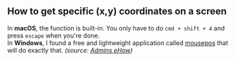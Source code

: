 <a id="help-coordinate"></a>
## How to get specific (x,y) coordinates on a screen

In **macOS**, the function is built-in. You only have to do `cmd + shift + 4` and press `escape` when you're done.<br>
In **Windows**, I found a free and lightweight application called [mousepos](http://www.adminsehow.com/wp-content/uploads/2012/03/MousePos.exe) that will do exactly that. *(source: [Admins eHow](http://www.adminsehow.com/2012/03/realtime-mouse-position-monitor-tool/))*

